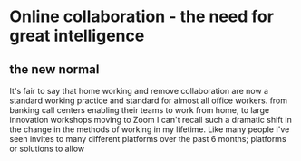 # Online collaboration - the need for great intelligence

## the new normal
It's fair to say that home working and remove collaboration are now a standard working practice and standard for almost all office workers.    from banking call centers enabling their teams to work from home, to large innovation workshops moving to Zoom I can't recall such a dramatic shift in the change in the methods of working in my lifetime.   Like many people I've seen invites to many different platforms over the past 6 months; platforms or solutions to allow 